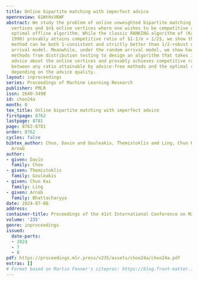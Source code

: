 ```yaml
---
title: Online bipartite matching with imperfect advice
openreview: 61WtHsVKWF
abstract: We study the problem of online unweighted bipartite matching with $n$ offline
  vertices and $n$ online vertices where one wishes to be competitive against the
  optimal offline algorithm. While the classic RANKING algorithm of (Karp et al.,
  1990) provably attains competitive ratio of $1-1/e > 1/2$, we show that no learning-augmented
  method can be both 1-consistent and strictly better than 1/2-robust under the adversarial
  arrival model. Meanwhile, under the random arrival model, we show how one can utilize
  methods from distribution testing to design an algorithm that takes in external
  advice about the online vertices and provably achieves competitive ratio interpolating
  between any ratio attainable by advice-free methods and the optimal ratio of 1,
  depending on the advice quality.
layout: inproceedings
series: Proceedings of Machine Learning Research
publisher: PMLR
issn: 2640-3498
id: choo24a
month: 0
tex_title: Online bipartite matching with imperfect advice
firstpage: 8762
lastpage: 8781
page: 8762-8781
order: 8762
cycles: false
bibtex_author: Choo, Davin and Gouleakis, Themistoklis and Ling, Chun Kai and Bhattacharyya,
  Arnab
author:
- given: Davin
  family: Choo
- given: Themistoklis
  family: Gouleakis
- given: Chun Kai
  family: Ling
- given: Arnab
  family: Bhattacharyya
date: 2024-07-08
address:
container-title: Proceedings of the 41st International Conference on Machine Learning
volume: '235'
genre: inproceedings
issued:
  date-parts:
  - 2024
  - 7
  - 8
pdf: https://proceedings.mlr.press/v235/assets/choo24a/choo24a.pdf
extras: []
# Format based on Martin Fenner's citeproc: https://blog.front-matter.io/posts/citeproc-yaml-for-bibliographies/
---
```

